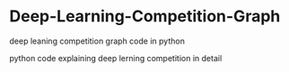 # Deep-Learning-Competition-Graph
deep leaning competition graph code in python

python code explaining deep lerning competition in detail

